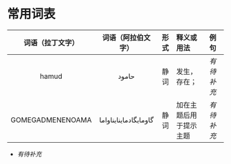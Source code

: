 # 常用词表

|词语（拉丁文字）|词语（阿拉伯文字）|形式|释义或用法|例句|
|:-:|:-:|:-:|:--|:--|
|hamud|حامود|静词|发生，存在；|*有待补充*|
|GOMEGADMENENOAMA|گاومايگادماينايناواما|静词|加在主题后用于提示主题|*有待补充*|

- *有待补充*
